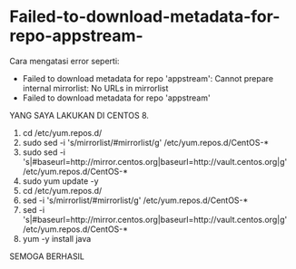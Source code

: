 # Failed-to-download-metadata-for-repo-appstream-

Cara mengatasi error seperti:
- Failed to download metadata for repo 'appstream': Cannot prepare internal mirrorlist: No URLs in mirrorlist
- Failed to download metadata for repo 'appstream'

YANG SAYA LAKUKAN DI CENTOS 8.

<ol>
<li>cd /etc/yum.repos.d/</li>
<li>sudo sed -i 's/mirrorlist/#mirrorlist/g' /etc/yum.repos.d/CentOS-*</li>
<li>sudo sed -i 's|#baseurl=http://mirror.centos.org|baseurl=http://vault.centos.org|g' /etc/yum.repos.d/CentOS-*</li>
<li>sudo yum update -y</li>

<li>cd /etc/yum.repos.d/</li>
<li>sed -i 's/mirrorlist/#mirrorlist/g' /etc/yum.repos.d/CentOS-*</li>
<li>sed -i 's|#baseurl=http://mirror.centos.org|baseurl=http://vault.centos.org|g' /etc/yum.repos.d/CentOS-*</li>
  <li>yum -y install java</li>
</ol>
SEMOGA BERHASIL
